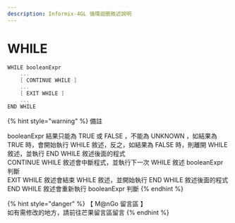 ```yaml
---
description: Informix-4GL 循環迴圈敘述說明
---
```


# WHILE

```objectivec
WHILE booleanExpr
    ...
    [ CONTINUE WHILE ]
    ...
    [ EXIT WHILE ]
    ...
END WHILE
```

{% hint style="warning" %}
備註

booleanExpr  結果只能為  TRUE  或  FALSE  ，不能為  UNKNOWN  ，如結果為  TRUE  時，會開始執行  WHILE  敘述，反之，如結果為  FALSE  時，則離開  WHILE  敘述，並執行  END WHILE  敘述後面的程式\
CONTINUE WHILE  敘述會中斷程式，並執行下一次  WHILE  敘述  booleanExpr  判斷\
EXIT WHILE  敘述會結束  WHILE  敘述，並開始執行  END WHILE  敘述後面的程式\
END WHILE  敘述會重新執行  booleanExpr  判斷
{% endhint %}

{% hint style="danger" %}
【 M@nGo 留言區 】\
如有需修改的地方，請前往芒果留言區留言
{% endhint %}
